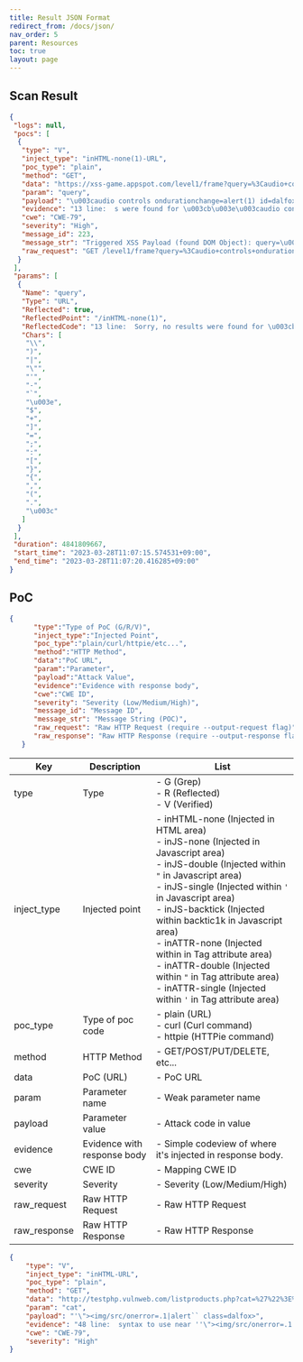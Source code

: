 ```yaml
---
title: Result JSON Format
redirect_from: /docs/json/
nav_order: 5
parent: Resources
toc: true
layout: page
---
```


## Scan Result
```json
{
 "logs": null,
 "pocs": [
  {
   "type": "V",
   "inject_type": "inHTML-none(1)-URL",
   "poc_type": "plain",
   "method": "GET",
   "data": "https://xss-game.appspot.com/level1/frame?query=%3Caudio+controls+ondurationchange%3Dalert%281%29+id%3Ddalfox%3E%3Csource+src%3D1.mp3+type%3Daudio%2Fmpeg%3E%3C%2Faudio%3E",
   "param": "query",
   "payload": "\u003caudio controls ondurationchange=alert(1) id=dalfox\u003e\u003csource src=1.mp3 type=audio/mpeg\u003e\u003c/audio\u003e",
   "evidence": "13 line:  s were found for \u003cb\u003e\u003caudio controls ondurationchange=alert(1) id=dalfox\u003e\u003csource ",
   "cwe": "CWE-79",
   "severity": "High",
   "message_id": 223,
   "message_str": "Triggered XSS Payload (found DOM Object): query=\u003caudio controls ondurationchange=alert(1) id=dalfox\u003e\u003csource src=1.mp3 type=audio/mpeg\u003e\u003c/audio\u003e",
   "raw_request": "GET /level1/frame?query=%3Caudio+controls+ondurationchange%3Dalert%281%29+id%3Ddalfox%3E%3Csource+src%3D1.mp3+type%3Daudio%2Fmpeg%3E%3C%2Faudio%3E HTTP/1.1\r\nHost: xss-game.appspot.com\r\nUser-Agent: Mozilla/5.0 (Macintosh; Intel Mac OS X 10.15; rv:75.0) Gecko/20100101 Firefox/75.0\r\nAccept: text/html,application/xhtml+xml,application/xml;q=0.9,image/avif,image/webp,image/apng,*/*;q=0.8,application/signed-exchange;v=b3;q=0.9\r\nAccept-Encoding: gzip\r\n\r\n"
  }
 ],
 "params": [
  {
   "Name": "query",
   "Type": "URL",
   "Reflected": true,
   "ReflectedPoint": "/inHTML-none(1)",
   "ReflectedCode": "13 line:  Sorry, no results were found for \u003cb\u003eDalFox\u003c/b\u003e. \u003ca href='?'\u003eTry again",
   "Chars": [
    "\\",
    ")",
    "|",
    "\"",
    "'",
    "-",
    "`",
    "\u003e",
    "$",
    "+",
    "]",
    "=",
    ";",
    ":",
    "[",
    "}",
    "{",
    ",",
    "(",
    ".",
    "\u003c"
   ]
  }
 ],
 "duration": 4841809667,
 "start_time": "2023-03-28T11:07:15.574531+09:00",
 "end_time": "2023-03-28T11:07:20.416285+09:00"
}
```

## PoC
```json
{
      "type":"Type of PoC (G/R/V)",
      "inject_type":"Injected Point",
      "poc_type":"plain/curl/httpie/etc...",
      "method":"HTTP Method",
      "data":"PoC URL",
      "param":"Parameter",
      "payload":"Attack Value",
      "evidence":"Evidence with response body",
      "cwe":"CWE ID",
      "severity": "Severity (Low/Medium/High)",
      "message_id": "Message ID",
      "message_str": "Message String (POC)",
      "raw_request": "Raw HTTP Request (require --output-request flag)",
      "raw_response": "Raw HTTP Response (require --output-response flag)"
   }
```

| Key         | Description                 | List                                                         |
| ----------- | --------------------------- | ------------------------------------------------------------ |
| type        | Type                        | - G (Grep)<br />- R (Reflected)<br />- V (Verified)          |
| inject_type | Injected point              | - inHTML-none (Injected in HTML area)<br />- inJS-none (Injected in Javascript area)<br />- inJS-double (Injected within `"` in Javascript area)<br />- inJS-single (Injected within `'` in Javascript area)<br />- inJS-backtick (Injected within backtic1k in Javascript area)<br />- inATTR-none (Injected within in Tag attribute area)<br />- inATTR-double (Injected within `"` in Tag attribute area)<br />- inATTR-single (Injected within `'` in Tag attribute area) |
| poc_type    | Type of poc code            | - plain (URL)<br />- curl (Curl command)<br />- httpie (HTTPie command) |
| method      | HTTP Method                 | - GET/POST/PUT/DELETE, etc...                                |
| data        | PoC (URL)                   | - PoC URL                                                    |
| param       | Parameter name              | - Weak parameter name                                        |
| payload     | Parameter value             | - Attack code in value                                       |
| evidence    | Evidence with response body | - Simple codeview of where it's injected in response body.   |
| cwe         | CWE ID                      | - Mapping CWE ID                                             |
| severity    | Severity                    | - Severity (Low/Medium/High)                                 |
| raw_request | Raw HTTP Request            | - Raw HTTP Request                                           |
| raw_response| Raw HTTP Response           | - Raw HTTP Response                                          |

```json
{
    "type": "V",
    "inject_type": "inHTML-URL",
    "poc_type": "plain",
    "method": "GET",
    "data": "http://testphp.vulnweb.com/listproducts.php?cat=%27%22%3E%3Cimg%2Fsrc%2Fonerror%3D.1%7Calert%60%60+class%3Ddalfox%3E",
    "param": "cat",
    "payload": "'\"><img/src/onerror=.1|alert`` class=dalfox>",
    "evidence": "48 line:  syntax to use near ''\"><img/src/onerror=.1|alert`` class=dalfox>' at line 1",
    "cwe": "CWE-79",
    "severity": "High"
}
```

